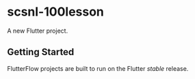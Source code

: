# scsnl-100lesson

A new Flutter project.

## Getting Started

FlutterFlow projects are built to run on the Flutter _stable_ release.
